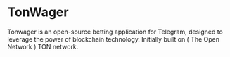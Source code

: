 # TonWager
Tonwager is an open-source betting application for Telegram, designed to leverage the power of blockchain technology. Initially built on ( The Open Network ) TON network.
